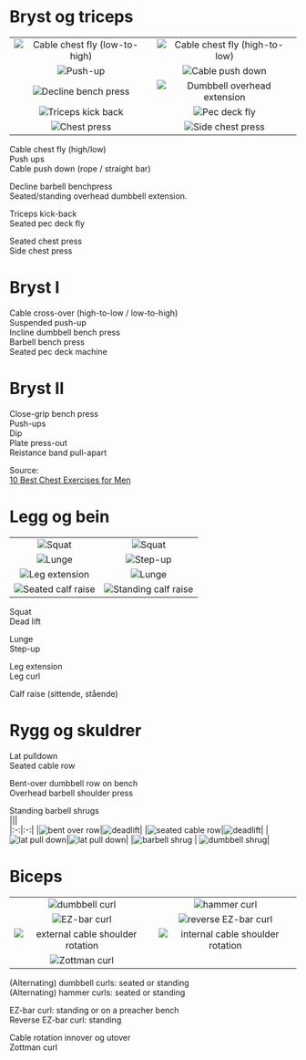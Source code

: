 # Bryst og triceps

|||  
|:-:|:-:|  
|![Cable chest fly (low-to-high)](./media/bilder/bryst/cable-chest-fly-low-1.gif) | ![Cable chest fly (high-to-low)](./media/bilder/bryst/cable-chest-fly-high-1.gif)|  
|![Push-up](./media/bilder/bryst/pushup-close-grip.gif) | ![Cable push down](./media/bilder/triceps/cable-push-down-2.gif)|  
|![Decline bench press](./media/bilder/bryst/decline-bench-press.gif) | ![Dumbbell overhead extension](./media/bilder/triceps/dumbbell-overhead-extension-3.gif)|  
|![Triceps kick back](./media/bilder/triceps/triceps-kick-back.gif) | ![Pec deck fly](./media/bilder/bryst/pec-deck.gif)|  
|![Chest press](./media/bilder/bryst/bench-press-1.gif) | ![Side chest press](./media/bilder/bryst/side-chest-press.gif)|  

Cable chest fly (high/low)  
Push ups  
Cable push down (rope / straight bar)

Decline barbell benchpress  
Seated/standing overhead dumbbell extension.  

Triceps kick-back  
Seated pec deck fly

Seated chest press  
Side chest press  

# Bryst I
Cable cross-over (high-to-low / low-to-high)  
Suspended push-up  
Incline dumbbell bench press  
Barbell bench press  
Seated pec deck machine  

# Bryst II
Close-grip bench press  
Push-ups  
Dip  
Plate press-out  
Reistance band pull-apart  

Source:  
[10 Best Chest Exercises for Men](https://manofmany.com/lifestyle/fitness/10-best-chest-exercises-for-men)

# Legg og bein
|||
|:-:|:-:|
|![Squat](./media/bilder/bein/squat.gif) | ![Squat](./media/bilder/rygg/deadlift-straight.gif)|
|![Lunge](./media/bilder/bein/lunge.gif)|![Step-up](./media/bilder/bein/stepup.gif) | 
|![Leg extension](./media/bilder/bein/leg-extension.gif) | ![Lunge](./media/bilder/bein/leg-curl-lying.gif)|
|![Seated calf raise](./media/bilder/bein/calf-raise-seated.gif) | ![Standing calf raise](./media/bilder/bein/calf-raise-standing.gif)|

Squat  
Dead lift  

Lunge  
Step-up  

Leg extension  
Leg curl  

Calf raise (sittende, stående)

# Rygg og skuldrer
Lat pulldown  
Seated cable row  

Bent-over dumbbell row on bench  
Overhead barbell shoulder press  

Standing barbell shrugs  
|||  
|:-:|:-:| 
|![bent over row](./media/bilder/rygg/bent-over-row.gif)|![deadlift](./media/bilder/rygg/dumbbell-single-arm-row.gif)|
|![seated cable row](./media/bilder/rygg/seated-cable-row.gif)|![deadlift](./media/bilder/rygg/deadlift-straight.gif)|
|![lat pull down](./media/bilder/rygg/lat-pull-down-1.gif)|![lat pull down](./media/bilder/rygg/lat-pull-down-2.gif)|
|![barbell shrug](./media/bilder/skulder/barbell-shrug.gif) | ![dumbbell shrug](./media/bilder/skulder/dumbbell-shrug.gif)| 

# Biceps 

|||  
|:-:|:-:|  
|![dumbbell curl](./media/bilder/biceps/dumbbell-curl.gif) | ![hammer curl](./media/bilder/biceps/hammer-curl.gif)|  
|![EZ-bar curl](./media/bilder/biceps/ez-bar-curl.gif) | ![reverse EZ-bar curl](./media/bilder/biceps/reverse-ez-bar-curl.gif)|
|![external cable shoulder rotation](./media/bilder/biceps/external-shoulder-rotation-cable.gif) | ![internal cable shoulder rotation](./media/bilder/biceps/internal-shoulder-rotation-cable.gif)|  
|![Zottman curl](./media/bilder/biceps/zottman-curl.gif)|  

(Alternating) dumbbell curls: seated or standing  
(Alternating) hammer curls: seated or standing  

EZ-bar curl: standing or on a preacher bench  
Reverse EZ-bar curl: standing  

Cable rotation innover og utover  
Zottman curl  
